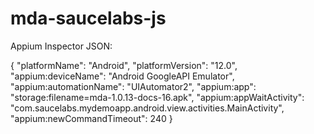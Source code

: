 # mda-saucelabs-js

Appium Inspector JSON:

{
"platformName": "Android",
    "platformVersion": "12.0",
    "appium:deviceName": "Android GoogleAPI Emulator",
    "appium:automationName": "UIAutomator2",
    "appium:app": "storage:filename=mda-1.0.13-docs-16.apk",
    "appium:appWaitActivity": "com.saucelabs.mydemoapp.android.view.activities.MainActivity",
    "appium:newCommandTimeout": 240
}
